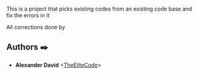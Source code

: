 This is a project that picks existing codes from an existing code base and fix the errors in it 

All corrections done by

## Authors :black_nib:
* **Alexander David** <[TheEliteCode](https://github.com/TheEliteCode)>